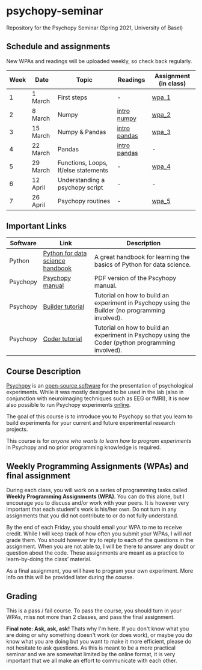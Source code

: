 # psychopy-seminar
Repository for the Psychopy Seminar (Spring 2021, University of Basel)

## Schedule and assignments

New WPAs and readings will be uploaded weekly, so check back regularly.

| Week | Date | Topic | Readings | Assignment (in class) |
| ------ | ------ | ------------------------ | ----------------- | ---------------------- |
| 1  | 1 March | First steps | - | [wpa_1](https://nbviewer.jupyter.org/github/laurafontanesi/psychopy-seminar/blob/main/notebooks/wpa_1.ipynb) |
| 2  | 8 March | Numpy | [intro numpy](https://jakevdp.github.io/PythonDataScienceHandbook/02.00-introduction-to-numpy.html) | [wpa_2](https://nbviewer.jupyter.org/github/laurafontanesi/psychopy-seminar/blob/main/notebooks/wpa_2.ipynb) |
| 3  | 15 March | Numpy & Pandas | [intro pandas](https://jakevdp.github.io/PythonDataScienceHandbook/03.00-introduction-to-pandas.html) | [wpa_3](https://nbviewer.jupyter.org/github/laurafontanesi/psychopy-seminar/blob/main/notebooks/wpa_3.ipynb) |
| 4  | 22 March | Pandas | [intro pandas](https://jakevdp.github.io/PythonDataScienceHandbook/03.00-introduction-to-pandas.html) | - |
| 5  | 29 March | Functions, Loops, If/else statements | - | [wpa_4](https://nbviewer.jupyter.org/github/laurafontanesi/psychopy-seminar/blob/main/notebooks/wpa_4.ipynb) |
| 6  | 12 April | Understanding a psychopy script | - | - |
| 7  | 26 April | Psychopy routines | - | [wpa_5](https://nbviewer.jupyter.org/github/laurafontanesi/psychopy-seminar/blob/main/notebooks/wpa_5.ipynb) |

## Important Links
Software | Link | Description 
------------- | -------------------- | ----------------------------------- 
Python | [Python for data science handbook](https://jakevdp.github.io/PythonDataScienceHandbook/) | A great handbook for learning the basics of Python for data science.
Psychopy | [Psychopy manual](https://www.psychopy.org/PsychoPyManual.pdf) | PDF version of the Pscyhopy manual.
Psychopy | [Builder tutorial](https://www.psychopy.org/builder/index.html) | Tutorial on how to build an experiment in Psychopy using the Builder (no programming involved).
Psychopy | [Coder tutorial](https://www.psychopy.org/PsychoPyManual.pdf) | Tutorial on how to build an experiment in Psychopy using the Coder (python programming involved).

## Course Description
[Psychopy](https://www.psychopy.org/) is an [open-source software](https://en.wikipedia.org/wiki/Open-source_software) for the presentation of psychological experiments. While it was mostly designed to be used in the lab (also in conjunction with neuroimaging techniques such as EEG or fMRI), it is now also possible to run Psychopy experiments [online](https://www.psychopy.org/online/online.html).

The goal of this course is to introduce you to Psychopy so that you learn to build experiments for your current and future experimental research projects.

This course is for *anyone who wants to learn how to program experiments* in Psychopy and no prior programming knowledge is required.

## Weekly Programming Assignments (WPAs) and final assignment
During each class, you will work on a series of programming tasks called **Weekly Programming Assignments (WPA)**. You can do this alone, but I encourage you to discuss and/or work with your peers. It is however very important that each student's work is his/her own. Do not turn in any assignments that you did not contribute to or do not fully understand.

By the end of each Friday, you should email your WPA to me to receive credit. While I will keep track of how often you submit your WPAs, I will *not* grade them. You should however try to reply to each of the questions in the assignment. When you are not able to, I will be there to answer any doubt or question about the code. These assignments are meant as a practice to learn-by-doing the class' material.

As a final assignment, you will have to program your own experiment. More info on this will be provided later during the course.

## Grading
This is a pass / fail course. To pass the course, you should turn in your WPAs, miss not more than 2 classes, and pass the final assignment.

**Final note: Ask, ask, ask!**
Thats why I'm here. If you don't know what you are doing or why something doesn't work (or does work), or maybe you do know what you are doing but you want to make it more efficient, please do not hesitate to ask questions. As this is meant to be a more practical seminar and we are somewhat limited by the online format, it is very important that we all make an effort to communicate with each other.
